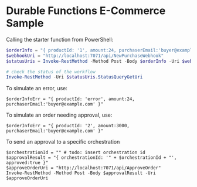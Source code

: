 # Durable Functions E-Commerce Sample

Calling the starter function from PowerShell: 

```powershell
$orderInfo = "{ productId: '1', amount:24, purchaserEmail:'buyer@example.com' }"
$webhookUri = "http://localhost:7071/api/NewPurchaseWebhook"
$statusUris = Invoke-RestMethod -Method Post -Body $orderInfo -Uri $webhookUri

# check the status of the workflow
Invoke-RestMethod -Uri $statusUris.StatusQueryGetUri
```

To simulate an error, use:
```
$orderInfoErr = "{ productId: 'error', amount:24, purchaserEmail:'buyer@example.com' }"
```

To simulate an order needing approval, use:
```
$orderInfoErr = "{ productId: '2', amount:3000, purchaserEmail:'buyer@example.com' }"
```

To send an approval to a specific orchestration
```
$orchestrationId = "" # todo: insert orchestration id 
$approvalResult = "{ orchestrationId: '" + $orchestrationId + "', approved:true }"
$approveOrderUri = "http://localhost:7071/api/ApproveOrder"
Invoke-RestMethod -Method Post -Body $approvalResult -Uri $approveOrderUri
```